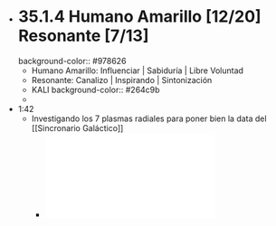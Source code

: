 - # 35.1.4 Humano Amarillo [12/20] Resonante [7/13]
  background-color:: #978626
	- Humano Amarillo: Influenciar | Sabiduría | Libre Voluntad
	- Resonante: Canalizo | Inspirando | Sintonización
	- KALI
	  background-color:: #264c9b
	-
- 1:42
	- Investigando los 7 plasmas radiales para poner bien la data del [[Sincronario Galáctico]]
		- ![Plasmas Radiales-ok.pdf](../assets/Plasmas_Radiales-ok_1659069805109_0.pdf)